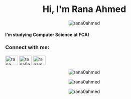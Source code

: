 <h1 align="center">Hi, I'm Rana Ahmed</h1>
<p align="center"> <img src="https://komarev.com/ghpvc/?username=rana0ahmed&label=Profile%20views&color=0e75b6&style=flat" alt="rana0ahmed" /> </p>

#### I’m studying Computer Science at FCAI


<h3 align="left">Connect with me:</h3>
<p align="left">
<a href="https://linkedin.com/in/rana ahmed" target="blank"><img align="center" src="https://raw.githubusercontent.com/rahuldkjain/github-profile-readme-generator/master/src/images/icons/Social/linked-in-alt.svg" alt="rana ahmed" height="30" width="40" /></a>
<a href="https://kaggle.com/rana0ahmed" target="blank"><img align="center" src="https://raw.githubusercontent.com/rahuldkjain/github-profile-readme-generator/master/src/images/icons/Social/kaggle.svg" alt="rana0ahmed" height="30" width="40" /></a>
<a href="https://codeforces.com/profile/ranamoh01" target="blank"><img align="center" src="https://raw.githubusercontent.com/rahuldkjain/github-profile-readme-generator/master/src/images/icons/Social/codeforces.svg" alt="ranamoh01" height="30" width="40" /></a>
</p>



<p align="center" >
<img src="https://github-readme-stats.vercel.app/api?username=rana0ahmed&show_icons=true&locale=en" alt="rana0ahmed" alt="rana0ahmed" /></p>

<p align="center" >
<img src="https://github-readme-streak-stats.herokuapp.com/?user=rana0ahmed&" alt="rana0ahmed" /></p>

<p align="center" >
<img src="https://github-readme-stats.vercel.app/api/top-langs?username=rana0ahmed&show_icons=true&locale=en&layout=compact" alt="rana0ahmed" alt="rana0ahmed" /></p>
